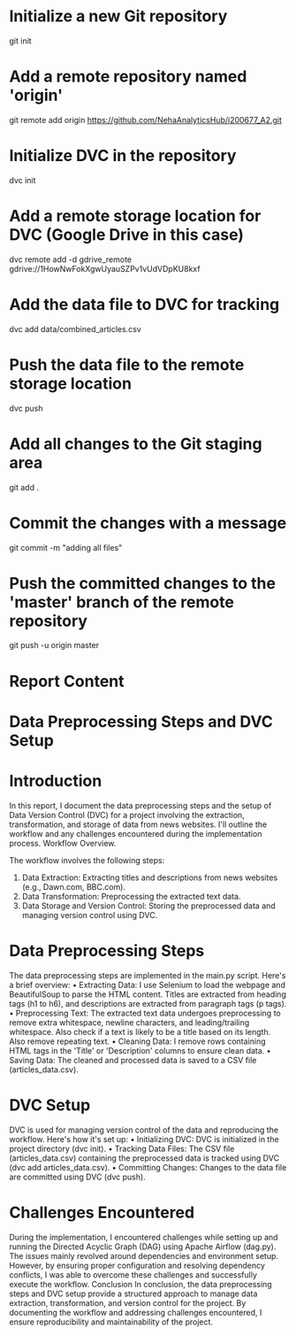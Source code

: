 # Initialize a new Git repository
git init

# Add a remote repository named 'origin'
git remote add origin https://github.com/NehaAnalyticsHub/i200677_A2.git

# Initialize DVC in the repository
dvc init

# Add a remote storage location for DVC (Google Drive in this case)
dvc remote add -d gdrive_remote gdrive://1HowNwFokXgwUyauSZPv1vUdVDpKU8kxf

# Add the data file to DVC for tracking
dvc add data/combined_articles.csv

# Push the data file to the remote storage location
dvc push

# Add all changes to the Git staging area
git add .

# Commit the changes with a message
git commit -m "adding all files"

# Push the committed changes to the 'master' branch of the remote repository
git push -u origin master


# Report Content

# Data Preprocessing Steps and DVC Setup 

# Introduction
In this report, I document the data preprocessing steps and the setup of Data Version Control (DVC) for a project involving the extraction, transformation, and storage of data from news websites. I'll outline the workflow and any challenges encountered during the implementation process.
Workflow Overview.

The workflow involves the following steps:

1.	Data Extraction: Extracting titles and descriptions from news websites (e.g., Dawn.com, BBC.com).
2.	Data Transformation: Preprocessing the extracted text data.
3.	Data Storage and Version Control: Storing the preprocessed data and managing version control using DVC.

# Data Preprocessing Steps

The data preprocessing steps are implemented in the main.py script. Here's a brief overview:
•	Extracting Data: I use Selenium to load the webpage and BeautifulSoup to parse the HTML content. Titles are extracted from heading tags (h1 to h6), and descriptions are extracted from paragraph tags (p tags).
•	Preprocessing Text: The extracted text data undergoes preprocessing to remove extra whitespace, newline characters, and leading/trailing whitespace. Also check if a text is likely to be a title based on its length. Also remove repeating text.
•	Cleaning Data: I remove rows containing HTML tags in the 'Title' or 'Description' columns to ensure clean data.
•	Saving Data: The cleaned and processed data is saved to a CSV file (articles_data.csv).
# DVC Setup

DVC is used for managing version control of the data and reproducing the workflow. Here's how it's set up:
•	Initializing DVC: DVC is initialized in the project directory (dvc init).
•	Tracking Data Files: The CSV file (articles_data.csv) containing the preprocessed data is tracked using DVC (dvc add articles_data.csv).
•	Committing Changes: Changes to the data file are committed using DVC (dvc push).


# Challenges Encountered
During the implementation, I encountered challenges while setting up and running the Directed Acyclic Graph (DAG) using Apache Airflow (dag.py). The issues mainly revolved around dependencies and environment setup. However, by ensuring proper configuration and resolving dependency conflicts, I was able to overcome these challenges and successfully execute the workflow.
Conclusion
In conclusion, the data preprocessing steps and DVC setup provide a structured approach to manage data extraction, transformation, and version control for the project. By documenting the workflow and addressing challenges encountered, I ensure reproducibility and maintainability of the project.


                             

